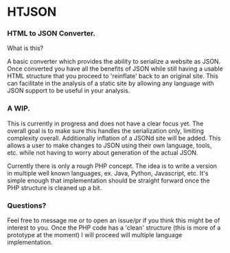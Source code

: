 # HTJSON

<h3>HTML to JSON Converter.</h3>

What is this?

A basic converter which provides the ability to serialize a website as JSON. Once converted you have all the benefits of JSON while still having a usable HTML structure that you proceed to 'reinflate' back to an original site.
This can facilitate in the analysis of a static site by allowing any language with JSON support to be useful in your analysis.

<h3>A WIP.</h3>

This is currently in progress and does not have a clear focus yet. The overall goal is to make sure this handles the serialization only, limiting complexity overall.
Additionally inflation of a JSONd site will be added. This allows a user to make changes to JSON using their own language, tools, etc. while not having to worry about generation of the actual JSON.

Currently there is only a rough PHP concept. The idea is to write a version in multiple well known languages, ex. Java, Python, Javascript, etc. It's simple enough that implementation should be straight forward once the PHP structure is cleaned up a bit.

<h3>Questions?</h3>
Feel free to message me or to open an issue/pr if you think this might be of interest to you. Once the PHP code has a 'clean' structure (this is more of a prototype at the moment) I will proceed will multiple language implementation.
